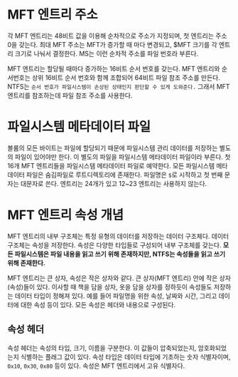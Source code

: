 # MFT 엔트리 주소

각 MFT 엔트리는 48비트 값을 이용해 순차적으로 주소가 지정되며, 첫 엔트리는 주소 0을 갖는다.
최대 MFT 주소는 MFT가 증가할 때 마다 변경되고, \$MFT 크기를 각 엔트리 크기로 나눠서 결정한다. MS는 이런 순차적 주소를 파일 번호라 부른다.

MFT 엔트리는 할당될 때마다 증가하는 16비트 순서 번호를 갖는다. MFT 엔트리와 순서번호는 상위 16비트 순서 번호와 함께 조합되어 64비트 파일 참조 주소를 만든다. NTFS는 `순서 번호가 파일시스템이 손상된 상태인지 판단할 수 있게 도와준다.` 그래서 MFT 엔트리를 참조하는데 파일 참조 주소를 사용한다.

# 파일시스템 메타데이터 파일

볼륨의 모든 바이트는 파일에 할당되기 때문에 파일시스템 관리 데이터를 저장하는 별도의 파일이 있어야만 한다. 이 별도의 파일을 파일시스템 메타데이터 파일이라 부른다.
첫 16개 MFT 엔트리들을 파일시스템 메타데이터 파일로 예약한다. 모든 파일시스템 메타데이터 파일은 숨김파일로 루트디렉토리에 존재한다. 파일명은 `$`로 시작하고 첫 번째 문자는 대문자로 쓴다. 엔트리는 24개가 있고 12~23 엔트리는 사용하지 않는다.

# MFT 엔트리 속성 개념

MFT 엔트리의 내부 구조체는 특정 유형의 데이터를 저장하는 데이터 구조체다.
데이터 구조체는 속성을 저장한다. 속성은 다양한 타입들로 구성되어 내부 구조체를 갖는다.
**모든 파일시스템은 파일 내용을 읽고 쓰기 위해 존재하지만, NTFS는 속성들을 읽고 쓰기 위해 존재한다.**

MFT 엔트리는 큰 상자, 속성은 작은 상자와 같다.
큰 상자(MFT 엔트리) 안에 작은 상자(속성)들이 있다. 이사할 때 책을 담을 상자, 옷을 담을 상자를 정하듯이 속성들도 저장하는 데이터 타입이 정해져 있다.
예를 들어 파일명을 위한 속성, 날짜와 시간, 그리고 데이터에 대한 속성 등이 있다.
모든 속성은 헤더와 내용으로 구성된다.

## 속성 헤더

속성 헤더는 속성의 타입, 크기, 이름을 구분한다. 이 값들이 압축되었는지, 암호화되었는지 식별하는 플래그 값이 있다. 속성 타입은 데이터 타입에 기초하는 숫자 식별자이며, `0x10`, `0x30`, `0x80` 등이 있다. 속성은 MFT 엔트리에서 고유 식별자다.
